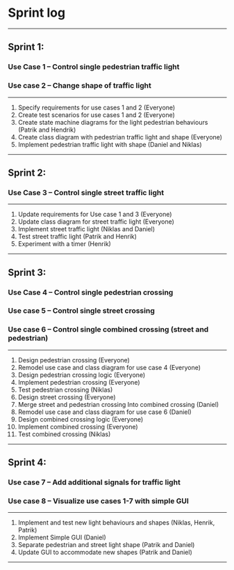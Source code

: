 # Sprint log

---

## Sprint 1:
### Use Case 1 – Control single pedestrian traffic light
### Use case 2 – Change shape of traffic light
---
1.	Specify requirements for use cases 1 and 2 (Everyone)
2.	Create test scenarios for use cases 1 and 2 (Everyone)
3.	Create state machine diagrams for the light pedestrian behaviours (Patrik and Hendrik)
4.	Create class diagram with pedestrian traffic light and shape (Everyone)
5.	Implement pedestrian traffic light with shape (Daniel and Niklas)
---

## Sprint 2:
### Use Case 3 – Control single street traffic light 
---
1.	Update requirements for Use case 1 and 3 (Everyone)
2.	Update class diagram for street traffic light (Everyone)
3.	Implement street traffic light (Niklas and Daniel)
4.	Test street traffic light (Patrik and Henrik)
5.	Experiment with a timer (Henrik)
---

## Sprint 3:
### Use Case 4 – Control single pedestrian crossing
### Use case 5 – Control single street crossing 
### Use case 6 – Control single combined crossing (street and pedestrian)
---
1.	Design pedestrian crossing (Everyone)
2.	Remodel use case and class diagram for use case 4 (Everyone)
3.	Design pedestrian crossing logic (Everyone)
4.	Implement pedestrian crossing (Everyone)
5.	Test pedestrian crossing (Niklas)
6.	Design street crossing (Everyone)
7.	Merge street and pedestrian crossing Into combined crossing (Daniel)
8.	Remodel use case and class diagram for use case 6 (Daniel)
9.	Design combined crossing logic (Everyone)
10.	Implement combined crossing (Everyone)
11.	Test combined crossing (Niklas)
---

## Sprint 4:
### Use case 7 – Add additional signals for traffic light 
### Use case 8 – Visualize use cases 1-7 with simple GUI
---
1.	Implement and test new light behaviours and shapes (Niklas, Henrik, Patrik)
2.	Implement Simple GUI (Daniel)
3.	Separate pedestrian and street light shape (Patrik and Daniel)
4.	Update GUI to accommodate new shapes (Patrik and Daniel)
---

